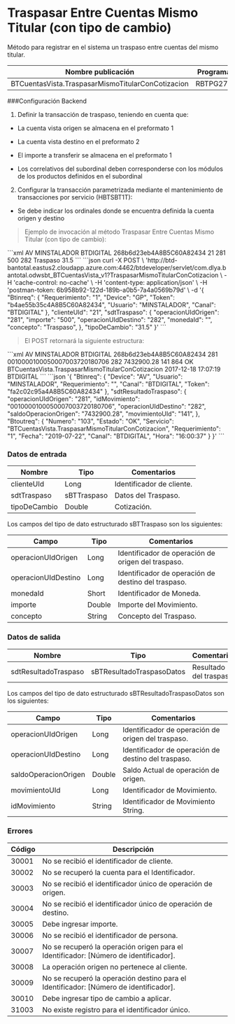 # Traspasar Entre Cuentas Mismo Titular (con tipo de cambio) 

Método para registrar en el sistema un traspaso entre cuentas del mismo titular.  

Nombre publicación | Programa | Global/País 
--------- | ----------- | ----------- 
BTCuentasVista.TraspasarMismoTitularConCotizacion | RBTPG273 | Global 

###Configuración Backend  
1) Definir la transacción de traspaso, teniendo en cuenta que:  

* La cuenta vista origen se almacena en el preformato 1  

* La cuenta vista destino en el preformato 2  

* El importe a transferir se almacena en el preformato 1 

* Los correlativos del subordinal deben corresponderse con los módulos de los productos definidos en el subordinal  

2) Configurar la transacción parametrizada mediante el mantenimiento de transacciones por servicio (HBTSBT1T):  

* Se debe indicar los ordinales donde se encuentra definida la cuenta origen y destino  

> Ejemplo de invocación al método Traspasar Entre Cuentas Mismo Titular (con tipo de cambio): 

<code-group> 
<code-block title="XML" active> 
```xml 
<soapenv:Envelope xmlns:soapenv="http://schemas.xmlsoap.org/soap/envelope/" xmlns:bts="http://uy.com.dlya.bantotal/BTSOA/">    <soapenv:Header/>    
	<soapenv:Body>        
		<bts:BTCuentasVista.TraspasarMismoTitularConCotizacion>  
			 <bts:Btinreq>        
				<bts:Device>AV</bts:Device> 
				<bts:Usuario>MINSTALADOR</bts:Usuario> 
				<bts:Requerimiento></bts:Requerimiento> 
				<bts:Canal>BTDIGITAL</bts:Canal> 
				<bts:Token>268b6d23eb4A8B5C60A82434</bts:Token> 
			</bts:Btinreq> 
			<bts:clienteUId>21</bts:clienteUId> 
			<bts:sdtTraspaso> 
				<bts:operacionUIdOrigen>281</bts:operacionUIdOrigen> 
				<bts:importe>500</bts:importe> 
				<bts:operacionUIdDestino>282</bts:operacionUIdDestino> 
				<bts:monedaId></bts:monedaId>    
				<bts:concepto>Traspaso</bts:concepto>     
			</bts:sdtTraspaso>   
			<bts:tipoDeCambio>31.5</bts:tipoDeCambio>  
		</bts:BTCuentasVista.TraspasarMismoTitularConCotizacion>  
	</soapenv:Body> 
</soapenv:Envelope>  
``` 
</code-block> 

<code-block title="JSON"> 
```json 
curl -X POST \ 
  'http://btd-bantotal.eastus2.cloudapp.azure.com:4462/btdeveloper/servlet/com.dlya.bantotal.odwsbt_BTCuentasVista_v1?TraspasarMismoTitularConCotizacion \ 
  -H 'cache-control: no-cache' \ 
  -H 'content-type: application/json' \ 
  -H 'postman-token: 6b958b92-122d-189b-a0b5-7a4a0569b79d' \ 
  -d '{ 
	"Btinreq": { 
		"Requerimiento": "1", 
		"Device": "GP", 
		"Token": "b4ae55b35c4A8B5C60A82434", 
		"Usuario": "MINSTALADOR", 
		"Canal": "BTDIGITAL" 
	}, 
	"clienteUId": "21", 
	"sdtTraspaso":  
	  { 
		"operacionUIdOrigen": "281", 
		"importe": "500", 
		"operacionUIdDestino": "282", 
		"monedaId": "", 
		"concepto": "Traspaso", 
	  }, 
	"tipoDeCambio": "31.5" 
}' 
``` 
</code-block> 
</code-group> 

> El POST retornará la siguiente estructura: 

<code-group> 
<code-block title="XML" active> 
```xml 
<SOAP-ENV:Envelope xmlns:SOAPENV="http://schemas.xmlsoap.org/soap/envelope/" xmlns:xsd="http://www.w3.org/2001/XMLSchema" xmlns:SOAPENC="http://schemas.xmlsoap.org/soap/encoding/" xmlns:xsi="http://www.w3.org/2001/XMLSchema-instance">   
	<SOAP-ENV:Body>       
		<BTCuentasVista.TraspasarMismoTitularConCotizacionResponse xmlns="http://uy.com.dlya.bantotal/BTSOA/">  
			<Btinreq>      
				<Device>AV</Device>     
				<Usuario>MINSTALADOR</Usuario>      
				<Requerimiento/>        
				<Canal>BTDIGITAL</Canal>        
				<Token>268b6d23eb4A8B5C60A82434</Token>    
			</Btinreq>      
			<sdtResultadoTraspaso> 
				<operacionUIdOrigen>281</operacionUIdOrigen>            
				<idMovimiento>0010000100050007003720180706</idMovimiento>  
				<operacionUIdDestino>282</operacionUIdDestino>       
				<saldoOperacionOrigen>7432900.28</saldoOperacionOrigen>     
				<movimientoUId>141</movimientoUId>   
			</sdtResultadoTraspaso>       
			<Erroresnegocio></Erroresnegocio>  
			<Btoutreq>           
				<Numero>864</Numero>   
				<Estado>OK</Estado>      
				<Servicio>BTCuentasVista.TraspasarMismoTitularConCotizacion</Servicio> 
				<Requerimiento/>       
				<Fecha>2017-12-18</Fecha> 
				<Hora>17:07:19</Hora>       
				<Canal>BTDIGITAL</Canal>        
			</Btoutreq>       
		</BTCuentasVista.TraspasarMismoTitularConCotizacionResponse> 
	</SOAP-ENV:Body>  
</SOAP-ENV:Envelope>  
``` 
</code-block> 

<code-block title="JSON"> 
```json 
'{ 
	"Btinreq": { 
		"Device": "AV", 
		"Usuario": "MINSTALADOR", 
		"Requerimiento": "", 
		"Canal": "BTDIGITAL", 
		"Token": "fa2c02c95a4A8B5C60A82434" 
	},         
	"sdtResultadoTraspaso":  
	  { 
		"operacionUIdOrigen": "281", 
		"idMovimiento": "0010000100050007003720180706", 
		"operacionUIdDestino": "282", 
		"saldoOperacionOrigen": "7432900.28", 
		"movimientoUId": "141", 
	  }, 
	"Btoutreq": { 
		"Numero": "103", 
		"Estado": "OK", 
		"Servicio": "BTCuentasVista.TraspasarMismoTitularConCotizacion", 
		"Requerimiento": "1", 
		"Fecha": "2019-07-22", 
		"Canal": "BTDIGITAL", 
		"Hora": "16:00:37" 
	} 
}' 
``` 
</code-block> 
</code-group> 

### Datos de entrada 

Nombre | Tipo | Comentarios 
--------- | ----------- | ----------- 
clienteUId | Long | Identificador de cliente. 
sdtTraspaso | sBTTraspaso | Datos del Traspaso.  
tipoDeCambio | Double | Cotización.  

Los campos del tipo de dato estructurado sBTTraspaso son los siguientes:  

Campo |   Tipo  | Comentarios  
--------- | ----------- | ----------- 
operacionUIdOrigen | Long | Identificador de operación de origen del traspaso.  
operacionUIdDestino | Long | Identificador de operación de destino del traspaso.  
monedaId | Short | Identificador de Moneda.  
importe | Double | Importe del Movimiento. 
concepto | String | Concepto del Traspaso. 

### Datos de salida 

Nombre | Tipo | Comentarios 
--------- | ----------- | ----------- 
sdtResultadoTraspaso | sBTResultadoTraspasoDatos | Resultado del traspaso. 

Los campos del tipo de dato estructurado sBTResultadoTraspasoDatos son los siguientes:  

Campo |   Tipo  | Comentarios  
--------- | ----------- | ----------- 
operacionUIdOrigen | Long | Identificador de operación de origen del traspaso.  
operacionUIdDestino | Long | Identificador de operación de destino del traspaso.  
saldoOperacionOrigen | Double | Saldo Actual de operación de origen.  
movimientoUId |	Long | Identificador de Movimiento.  
idMovimiento | String | Identificador de Movimiento String.  

### Errores 

Código | Descripción 
--------- | ----------- 
30001 | No se recibió el identificador de cliente. 
30002 | No se recuperó la cuenta para el Identificador. 
30003 | No se recibió el identificador único de operación de origen. 
30004 | No se recibió el identificador único de operación de destino. 
30005 | Debe ingresar importe. 
30006 | No se recibió el identificador de persona. 
30007 | No se recuperó la operación origen para el Identificador: [Número de identificador]. 
30008 | La operación origen no pertenece al cliente. 
30009 | No se recuperó la operación destino para el Identificador: [Número de identificador]. 
30010 | Debe ingresar tipo de cambio a aplicar. 
31003 | No existe registro para el identificador único. 

 
